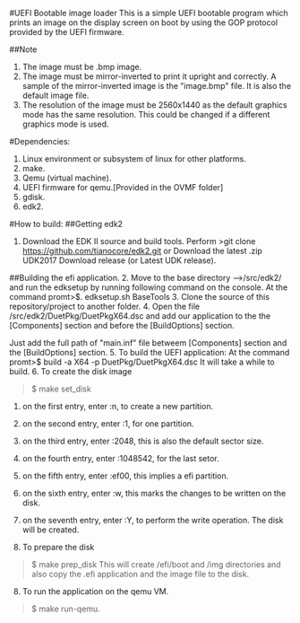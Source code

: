 #UEFI Bootable image loader
This is a simple UEFI bootable program which prints an image on the display screen on boot by using the GOP protocol provided by the UEFI firmware.

##Note
1. The image must be .bmp image.
2. The image must be mirror-inverted to print it upright and correctly. A sample of the mirror-inverted image is the "image.bmp" file. It is also the default image file.
3. The resolution of the image must be 2560x1440 as the default graphics mode has the same resolution. This could be changed if a different graphics mode is used.

#Dependencies:
1. Linux environment or subsystem of linux for other platforms.
2. make.
3. Qemu (virtual machine).
4. UEFI firmware for qemu.[Provided in the OVMF folder]
5. gdisk.
6. edk2.

#How to build:
##Getting edk2
1. Download the EDK II source and build tools.
Perform >git clone https://github.com/tianocore/edk2.git
or Download the latest .zip UDK2017 Download release (or Latest UDK release).

##Building the efi application.
2. Move to the base directory -->/src/edk2/
and run the edksetup by running following command on the console.
At the command promt>$. edksetup.sh BaseTools
3. Clone the source of this repository/project to another folder.
4. Open the file /src/edk2/DuetPkg/DuetPkgX64.dsc and add our application to the the [Components] section and before the [BuildOptions] section.

Just add the full path of "main.inf" file betweem [Components] section and the [BuildOptions] section.
5. To build the UEFI application:
At the command promt>$ build -a X64 -p DuetPkg/DuetPkgX64.dsc
It will take a while to build.
6. To create the disk image
>$ make set_disk
  1. on the first entry, enter :n, to create a new partition.
  2. on the second entry, enter :1, for one partition.
  3. on the third entry, enter :2048, this is also the default sector size.
  4. on the fourth entry, enter :1048542, for the last setor.
  5. on the fifth entry, enter :ef00, this implies a efi partition.
  6. on the sixth entry, enter :w, this marks the changes to be written on the disk.
  7. on the seventh entry, enter :Y, to perform the write operation.
  The disk will be created.

7. To prepare the disk
>$ make prep_disk
This will create /efi/boot and /img directories and also copy the .efi application and the image file to the disk.
8. To run the application on the qemu VM.
>$ make run-qemu.
